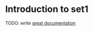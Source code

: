 # Introduction to set1

TODO: write [great documentation](http://jacobian.org/writing/what-to-write/)
